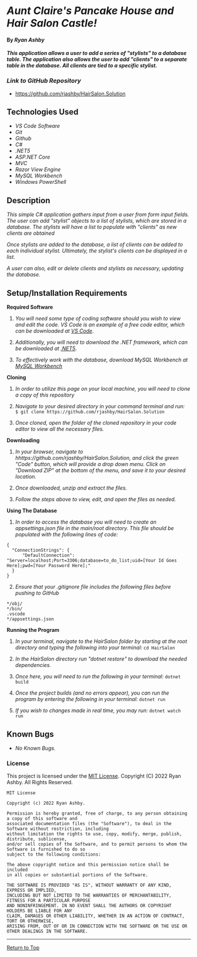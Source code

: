 # _Aunt Claire's Pancake House and Hair Salon Castle!_ 

#### By _**Ryan Ashby**_ 

#### _This application allows a user to add a series of "stylists" to a database table. The application also allows the user to add "clients" to a separate table in the database. All clients are tied to a specific stylist._

### _Link to GitHub Repository_

* https://github.com/rjashby/HairSalon.Solution

## Technologies Used 

* _VS Code Software_
* _Git_
* _Github_
* _C#_
* _.NET5_
* _ASP.NET Core_
* _MVC_
* _Razor View Engine_
* _MySQL Workbench_
* _Windows PowerShell_


## Description 

_This simple C# application gathers input from a user from form input fields. The user can add "stylist" objects to a list of stylists, which are stored in a database. The stylists will have a list to populate with "clients" as new clients are obtained_

_Once stylists are added to the database, a list of clients can be added to each individual stylist. Ultimately, the stylist's clients can be displayed in a list._

_A user can also, edit or delete clients and stylists as necessary, updating the database._
 
## Setup/Installation Requirements 

**Required Software**

1) _You will need some type of coding software should you wish to view and edit the code. VS Code is an example of a free code editor, which can be downloaded at [VS Code](https://code.visualstudio.com/)_.

2) _Additionally, you will need to download the .NET framework, which can be downloaded at [.NET5](https://dotnet.microsoft.com/en-us/download/dotnet/5.0)_.

3) _To effectively work with the database, download MySQL Workbench at [MySQL Workbench](https://dev.mysql.com/downloads/workbench/)_

**Cloning**

1) _In order to utilize this page on your local machine, you will need to clone a copy of this repository_

2) _Navigate to your desired directory in your command terminal and run:_ ``` $ git clone https://github.com/rjashby/HairSalon.Solution```

3) _Once cloned, open the folder of the cloned repository in your code editor to view all the necessary files._


**Downloading**

1) _In your browser, navigate to hhttps://github.com/rjashby/HairSalon.Solution, and click the green "Code" button, which will provide a drop down menu. Click on "Download ZIP" at the bottom of the menu, and save it to your desired location._

2) _Once downloaded, unzip and extract the files._

3) _Follow the steps above to view, edit, and open the files as needed._


**Using The Database** 

1) _In order to access the database you will need to create an appsettings.json file in the main/root directory. This file should be populated with the following lines of code:_

```
{
  "ConnectionStrings": {
      "DefaultConnection": "Server=localhost;Port=3306;database=to_do_list;uid=[Your Id Goes Here];pwd=[Your Password Here];"
  }
}
```
2) _Ensure that your .gitignore file includes the following files before pushing to GitHub_

``` 
*/obj/
*/bin/
.vscode
*/appsettings.json
```

**Running the Program**

1) _In your terminal, navigate to the HairSalon folder by starting at the root directory and typing the following into your terminal:_ ```cd HairSalon```

2) _In the HairSalon directory run "dotnet restore" to download the needed dependencies._

3) _Once here, you will need to run the following in your terminal:_ ```dotnet build```

4) _Once the project builds (and no errors appear), you can run the program by entering the following in your terminal:_ ```dotnet run```

5) _If you wish to changes made in real time, you may run:_ ```dotnet watch run```

## Known Bugs 

* _No Known Bugs._  

### License

This project is licensed under the [MIT License](https://opensource.org/licenses/MIT). Copyright (C) 2022 Ryan Ashby. All Rights Reserved.

```
MIT License

Copyright (c) 2022 Ryan Ashby.

Permission is hereby granted, free of charge, to any person obtaining a copy of this software and 
associated documentation files (the "Software"), to deal in the Software without restriction, including 
without limitation the rights to use, copy, modify, merge, publish, distribute, sublicense, 
and/or sell copies of the Software, and to permit persons to whom the Software is furnished to do so 
subject to the following conditions:

The above copyright notice and this permission notice shall be included 
in all copies or substantial portions of the Software.

THE SOFTWARE IS PROVIDED "AS IS", WITHOUT WARRANTY OF ANY KIND, EXPRESS OR IMPLIED, 
INCLUDING BUT NOT LIMITED TO THE WARRANTIES OF MERCHANTABILITY, FITNESS FOR A PARTICULAR PURPOSE 
AND NONINFRINGEMENT. IN NO EVENT SHALL THE AUTHORS OR COPYRIGHT HOLDERS BE LIABLE FOR ANY 
CLAIM, DAMAGES OR OTHER LIABILITY, WHETHER IN AN ACTION OF CONTRACT, TORT OR OTHERWISE, 
ARISING FROM, OUT OF OR IN CONNECTION WITH THE SOFTWARE OR THE USE OR OTHER DEALINGS IN THE SOFTWARE.
```

------------------------------

<a href="#">Return to Top</a>